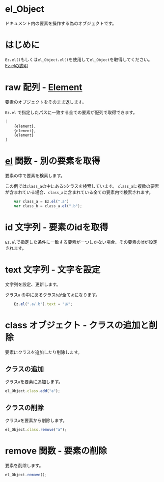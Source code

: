 # el_Object
ドキュメント内の要素を操作する為のオブジェクトです。

# はじめに
``Ez.el()``もしくは``el_Object.el()``を使用して``el_Object``を取得してください。[Ez.elの説明](./el.md)

# raw 配列 - [Element](https://developer.mozilla.org/ja/docs/Web/API/Element)
要素のオブジェクトをそのまま返します。

``Ez.el`` で指定したパスに一致する全ての要素が配列で取得できます。

```javascript
[
    {element},
    {element},
    {element}
]
```


# [el](./el.md) 関数 - 別の要素を取得
要素の中で要素を検索します。

この例では``class_a``の中にある``b``クラスを検索しています。
``class_a``に複数の要素が含まれている場合、``class_a``に含まれている全ての要素内で検索されます。
```javascript
    var class_a = Ez.el(".a")
    var class_b = class_a.el(".b");
```

# id 文字列 - 要素のidを取得
``Ez.el``で指定した条件に一致する要素が一つしかない場合、その要素のidが設定されます。


# text 文字列 - 文字を設定
文字列を設定、更新します。

クラス``a`` の中にあるクラス``b``が全て``あ``になります。
```javascript
    Ez.el(".a/.b").text = "あ";
```

# class オブジェクト - クラスの追加と削除
要素にクラスを追加したり削除します。
## クラスの追加
クラス``a``を要素に追加します。
```javascript
el_Object.class.add("a");
```
## クラスの削除
クラス``a``を要素から削除します。
```javascript
el_Object.class.remove("a");
```

# remove 関数 - 要素の削除
要素を削除します。
```javascript
el_Object.remove();
```




